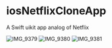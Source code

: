 # iosNetflixCloneApp
A Swift uikit app analog of Netflix

![IMG_9379](https://github.com/arshatta/iosNetflixCloneApp/assets/103632834/3e20e143-8878-46a7-b98a-068db1ddf163)
![IMG_9380](https://github.com/arshatta/iosNetflixCloneApp/assets/103632834/3dd69864-e1f8-4d2d-b273-045c2962d7b1)
![IMG_9381](https://github.com/arshatta/iosNetflixCloneApp/assets/103632834/849829bc-2ce2-4d72-954a-c62655a70d7b)
